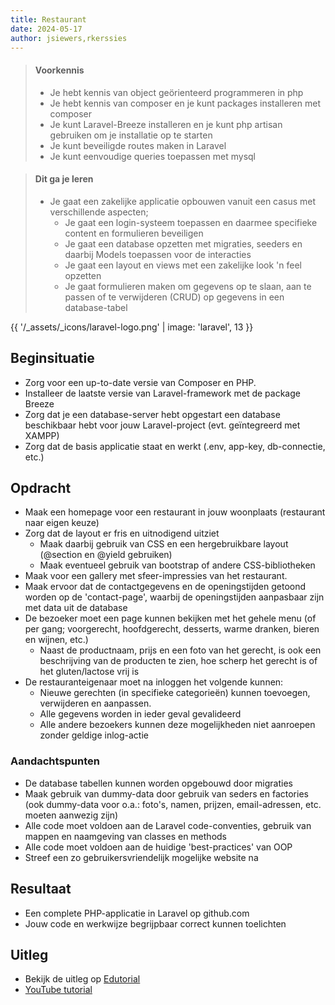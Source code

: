 ```yaml
---
title: Restaurant
date: 2024-05-17
author: jsiewers,rkerssies
---
```


> #### Voorkennis
> * Je hebt kennis van object geörienteerd programmeren in php
> * Je hebt kennis van composer en je kunt packages installeren met composer
> * Je kunt Laravel-Breeze installeren en je kunt php artisan gebruiken om je installatie op te starten
> * Je kunt beveiligde routes maken in Laravel
> * Je kunt eenvoudige queries toepassen met mysql

> #### Dit ga je leren
> * Je gaat een zakelijke applicatie opbouwen vanuit een casus met verschillende aspecten; 
>   * Je gaat een login-systeem toepassen en daarmee specifieke content en formulieren beveiligen
>   * Je gaat een database opzetten met migraties, seeders en daarbij Models toepassen voor de interacties
>   * Je gaat een layout en views met een zakelijke look 'n feel opzetten
>   * Je gaat formulieren maken om gegevens op te slaan, aan te passen of te verwijderen (CRUD) op gegevens in een database-tabel

{{ '/_assets/_icons/laravel-logo.png'  | image: 'laravel', 13 }}

## Beginsituatie
* Zorg voor een up-to-date versie van Composer en PHP.
* Installeer de laatste versie van Laravel-framework met de package Breeze
* Zorg dat je een database-server hebt opgestart een database beschikbaar hebt voor jouw Laravel-project (evt. geïntegreerd met XAMPP)
* Zorg dat de basis applicatie staat en werkt (.env, app-key, db-connectie, etc.)

##  Opdracht
* Maak een homepage voor een restaurant in jouw woonplaats (restaurant naar eigen keuze)
* Zorg dat de layout er fris en uitnodigend uitziet
  * Maak daarbij gebruik van CSS en een hergebruikbare layout (@section en @yield gebruiken)
  * Maak eventueel gebruik van bootstrap of andere CSS-bibliotheken
* Maak voor een gallery met sfeer-impressies van het restaurant.
* Maak ervoor dat de contactgegevens en de openingstijden getoond worden op de 'contact-page', waarbij de openingstijden aanpasbaar zijn met data uit de database
* De bezoeker moet een page kunnen bekijken met het gehele menu (of per gang; voorgerecht, hoofdgerecht, desserts, warme dranken, bieren en wijnen, etc.)
  * Naast de productnaam, prijs en een foto van het gerecht, is ook een beschrijving van de producten te zien, hoe scherp het gerecht is of het gluten/lactose vrij is
* De restauranteigenaar moet na inloggen het volgende kunnen:
  * Nieuwe gerechten (in specifieke categorieën) kunnen toevoegen, verwijderen en aanpassen.
  * Alle gegevens worden in ieder geval gevalideerd
  * Alle andere bezoekers kunnen deze mogelijkheden niet aanroepen zonder geldige inlog-actie
### Aandachtspunten
* De database tabellen kunnen worden opgebouwd door migraties
* Maak gebruik van dummy-data door gebruik van seders en factories (ook dummy-data voor o.a.: foto's, namen, prijzen, email-adressen, etc. moeten aanwezig zijn)
* Alle code moet voldoen aan de Laravel code-conventies, gebruik van mappen en naamgeving van classes en methods
* Alle code moet voldoen aan de huidige 'best-practices' van OOP
* Streef een zo gebruikersvriendelijk mogelijke website na

## Resultaat
* Een complete PHP-applicatie in Laravel op github.com
* Jouw code en werkwijze begrijpbaar correct kunnen toelichten


## Uitleg
* Bekijk de uitleg op [Edutorial](http://www.edutorial.nl/laravel/introductie/)
* [YouTube tutorial](https://www.youtube.com/watch?v=MYyJ4PuL4pY&t=14354s)

